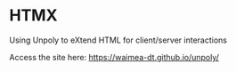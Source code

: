 # HTMX

Using Unpoly to eXtend HTML for client/server interactions

Access the site here: https://waimea-dt.github.io/unpoly/


